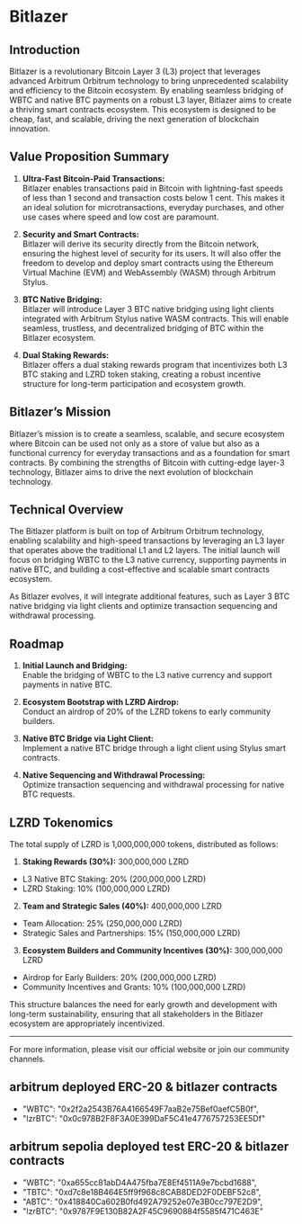 # Bitlazer

## Introduction

Bitlazer is a revolutionary Bitcoin Layer 3 (L3) project that leverages advanced Arbitrum Orbitrum technology to bring unprecedented scalability and efficiency to the Bitcoin ecosystem. By enabling seamless bridging of WBTC and native BTC payments on a robust L3 layer, Bitlazer aims to create a thriving smart contracts ecosystem. This ecosystem is designed to be cheap, fast, and scalable, driving the next generation of blockchain innovation.

## Value Proposition Summary

1. **Ultra-Fast Bitcoin-Paid Transactions:**  
   Bitlazer enables transactions paid in Bitcoin with lightning-fast speeds of less than 1 second and transaction costs below 1 cent. This makes it an ideal solution for microtransactions, everyday purchases, and other use cases where speed and low cost are paramount.

2. **Security and Smart Contracts:**  
   Bitlazer will derive its security directly from the Bitcoin network, ensuring the highest level of security for its users. It will also offer the freedom to develop and deploy smart contracts using the Ethereum Virtual Machine (EVM) and WebAssembly (WASM) through Arbitrum Stylus.

3. **BTC Native Bridging:**  
   Bitlazer will introduce Layer 3 BTC native bridging using light clients integrated with Arbitrum Stylus native WASM contracts. This will enable seamless, trustless, and decentralized bridging of BTC within the Bitlazer ecosystem.

4. **Dual Staking Rewards:**  
   Bitlazer offers a dual staking rewards program that incentivizes both L3 BTC staking and LZRD token staking, creating a robust incentive structure for long-term participation and ecosystem growth.

## Bitlazer’s Mission

Bitlazer’s mission is to create a seamless, scalable, and secure ecosystem where Bitcoin can be used not only as a store of value but also as a functional currency for everyday transactions and as a foundation for smart contracts. By combining the strengths of Bitcoin with cutting-edge layer-3 technology, Bitlazer aims to drive the next evolution of blockchain technology.

## Technical Overview

The Bitlazer platform is built on top of Arbitrum Orbitrum technology, enabling scalability and high-speed transactions by leveraging an L3 layer that operates above the traditional L1 and L2 layers. The initial launch will focus on bridging WBTC to the L3 native currency, supporting payments in native BTC, and building a cost-effective and scalable smart contracts ecosystem.

As Bitlazer evolves, it will integrate additional features, such as Layer 3 BTC native bridging via light clients and optimize transaction sequencing and withdrawal processing.

## Roadmap

1. **Initial Launch and Bridging:**  
   Enable the bridging of WBTC to the L3 native currency and support payments in native BTC.

2. **Ecosystem Bootstrap with LZRD Airdrop:**  
   Conduct an airdrop of 20% of the LZRD tokens to early community builders.

3. **Native BTC Bridge via Light Client:**  
   Implement a native BTC bridge through a light client using Stylus smart contracts.

4. **Native Sequencing and Withdrawal Processing:**  
   Optimize transaction sequencing and withdrawal processing for native BTC requests.

## LZRD Tokenomics

The total supply of LZRD is 1,000,000,000 tokens, distributed as follows:

1. **Staking Rewards (30%):** 300,000,000 LZRD
- L3 Native BTC Staking: 20% (200,000,000 LZRD)
- LZRD Staking: 10% (100,000,000 LZRD)

2. **Team and Strategic Sales (40%):** 400,000,000 LZRD
- Team Allocation: 25% (250,000,000 LZRD)
- Strategic Sales and Partnerships: 15% (150,000,000 LZRD)

3. **Ecosystem Builders and Community Incentives (30%):** 300,000,000 LZRD
- Airdrop for Early Builders: 20% (200,000,000 LZRD)
- Community Incentives and Grants: 10% (100,000,000 LZRD)

This structure balances the need for early growth and development with long-term sustainability, ensuring that all stakeholders in the Bitlazer ecosystem are appropriately incentivized.

---

For more information, please visit our official website or join our community channels.

## arbitrum deployed ERC-20 & bitlazer contracts
- "WBTC": "0x2f2a2543B76A4166549F7aaB2e75Bef0aefC5B0f",
- "lzrBTC": "0x0c978B2F8F3A0E399DaF5C41e4776757253EE5Df"


## arbitrum sepolia deployed test ERC-20 & bitlazer contracts
- "WBTC": "0xa655cc81abD4A475fba7E8Ef4511A9e7bcbd1688",
- "TBTC": "0xd7c8e18B464E5ff9f968c8CAB8DED2F0DEBF52c8",
- "ABTC": "0x418840Ca602B0fd492A79252e07e3B0cc797E2D9",
- "lzrBTC": "0x9787F9E130B82A2F45C9690884f5585f471C463E"